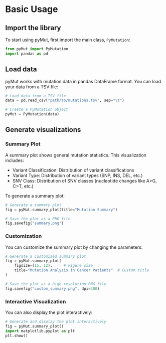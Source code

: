 # Basic Usage

## Import the library

To start using pyMut, first import the main class, `PyMutation`:

```python
from pyMut import PyMutation
import pandas as pd
```

## Load data

pyMut works with mutation data in pandas DataFrame format. You can load your data from a TSV file:

```python
# Load data from a TSV file
data = pd.read_csv("path/to/mutations.tsv", sep="\t")

# Create a PyMutation object
pyMut = PyMutation(data)
```

## Generate visualizations

### Summary Plot

A summary plot shows general mutation statistics. This visualization includes:

- Variant Classification: Distribution of variant classifications
- Variant Type: Distribution of variant types (SNP, INS, DEL, etc.)
- SNV Class: Distribution of SNV classes (nucleotide changes like A>G, C>T, etc.)

To generate a summary plot:

```python
# Generate a summary plot
fig = pyMut.summary_plot(title="Mutation Summary")

# Save the plot as a PNG file
fig.savefig("summary.png")
```

### Customization

You can customize the summary plot by changing the parameters:

```python
# Generate a customized summary plot
fig = pyMut.summary_plot(
    figsize=(15, 12),     # Figure size
    title="Mutation Analysis in Cancer Patients"  # Custom title
)

# Save the plot as a high-resolution PNG file
fig.savefig("custom_summary.png", dpi=300)
```

### Interactive Visualization

You can also display the plot interactively:

```python
# Generate and display the plot interactively
fig = pyMut.summary_plot()
import matplotlib.pyplot as plt
plt.show()
``` 